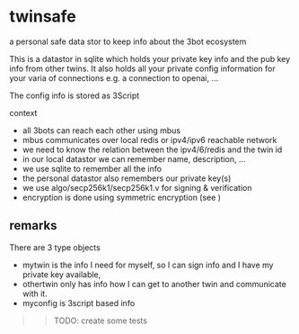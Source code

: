 # twinsafe

a personal safe data stor to keep info about the 3bot ecosystem

This is a datastor in sqlite which holds your private key info and the pub key info from other twins.
It also holds all your private config information for your varia of connections e.g. a connection to openai, ...

The config info is stored as 3Script

context

- all 3bots can reach each other using mbus
- mbus communicates over local redis or ipv4/ipv6 reachable network
- we need to know the relation between the ipv4/6/redis and the twin id
- in our local datastor we can remember name, description, ...
- we use sqlite to remember all the info
- the personal datastor also remembers our private key(s)
- we use algo/secp256k1/secp256k1.v for signing & verification
- encryption is done using symmetric encryption (see )

## remarks

There are 3 type objects

- mytwin is the info I need for myself, so I can sign info and I have my private key available, 
- othertwin only has info how I can get to another twin and communicate with it.
- myconfig is 3script based info



>> TODO: create some tests
